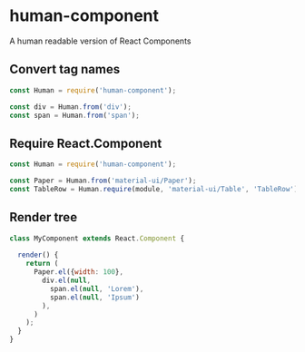 # human-component

A human readable version of React Components

## Convert tag names

```js
const Human = require('human-component');

const div = Human.from('div');
const span = Human.from('span');
```
## Require React.Component

```js
const Human = require('human-component');

const Paper = Human.from('material-ui/Paper');
const TableRow = Human.require(module, 'material-ui/Table', 'TableRow');
```

## Render tree

```js
class MyComponent extends React.Component {
  
  render() {
    return (
      Paper.el({width: 100},
        div.el(null,
          span.el(null, 'Lorem'),
          span.el(null, 'Ipsum')
        ),
      )
    );
  }
}
```
